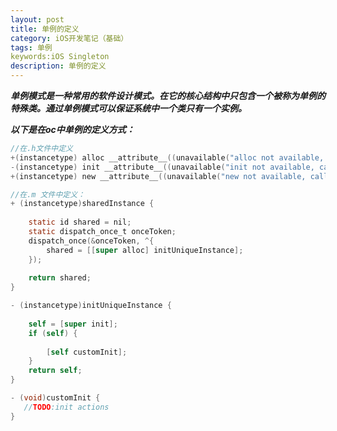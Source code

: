 ```yaml
---
layout: post
title: 单例的定义
category: iOS开发笔记（基础）
tags: 单例
keywords:iOS Singleton
description: 单例的定义
---
```


***单例模式是一种常用的软件设计模式。在它的核心结构中只包含一个被称为单例的特殊类。通过单例模式可以保证系统中一个类只有一个实例。***



***以下是在oc中单例的定义方式：***

```objective-c
//在.h文件中定义
+(instancetype) alloc __attribute__((unavailable("alloc not available, call sharedInstance instead")));
-(instancetype) init __attribute__((unavailable("init not available, call sharedInstance instead")));
+(instancetype) new __attribute__((unavailable("new not available, call sharedInstance instead")));
```

```objective-c
//在.m 文件中定义：
+ (instancetype)sharedInstance {
   
    static id shared = nil;
    static dispatch_once_t onceToken;
    dispatch_once(&onceToken, ^{
        shared = [[super alloc] initUniqueInstance];
    });
   
    return shared;
}

- (instancetype)initUniqueInstance {
   
    self = [super init];
    if (self) {
       
        [self customInit];
    }
    return self;
}

- (void)customInit {
   //TODO:init actions  
}
```

